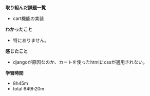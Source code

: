 **取り組んだ課題一覧**
* cart機能の実装

**わかったこと**
* 特にありません。
  
**感じたこと**
* djangoが原因なのか、カートを使ったhtmlにcssが適用されない。

**学習時間**
* 8h45m
 * total 649h20m

